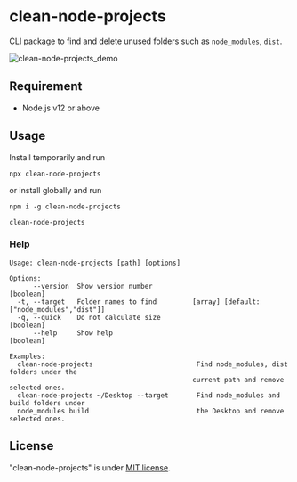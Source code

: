 # clean-node-projects

CLI package to find and delete unused folders such as `node_modules`, `dist`.

![clean-node-projects_demo](https://user-images.githubusercontent.com/55728594/148563707-15527242-aa5a-49c6-b09a-ac50fb0a3c89.gif)

## Requirement

- Node.js v12 or above

## Usage

Install temporarily and run

```
npx clean-node-projects
```

or install globally and run

```
npm i -g clean-node-projects
```

```
clean-node-projects
```

### Help

```
Usage: clean-node-projects [path] [options]

Options:
      --version  Show version number                                           [boolean]
  -t, --target   Folder names to find         [array] [default: ["node_modules","dist"]]
  -q, --quick    Do not calculate size                                         [boolean]
      --help     Show help                                                     [boolean]

Examples:
  clean-node-projects                          Find node_modules, dist folders under the
                                              current path and remove selected ones.
  clean-node-projects ~/Desktop --target       Find node_modules and build folders under
  node_modules build                           the Desktop and remove selected ones.

```

## License

"clean-node-projects" is under [MIT license](https://en.wikipedia.org/wiki/MIT_License).
